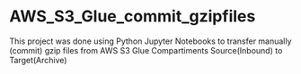 # AWS_S3_Glue_commit_gzipfiles
This project was done using Python Jupyter Notebooks to transfer manually (commit) gzip files from AWS S3 Glue Compartiments Source(Inbound) to Target(Archive)
